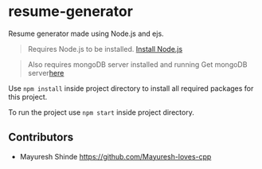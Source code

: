 # resume-generator
Resume generator made using Node.js and ejs.

>Requires Node.js to be installed.
>[Install Node.js](https://nodejs.org/)

>Also requires mongoDB server installed and running
>Get mongoDB server[here](https://www.mongodb.com/try/download/community)

Use `npm install` inside project directory to install all required packages for this project.

To run the project use `npm start` inside project directory.

## Contributors
- Mayuresh Shinde <https://github.com/Mayuresh-loves-cpp>
